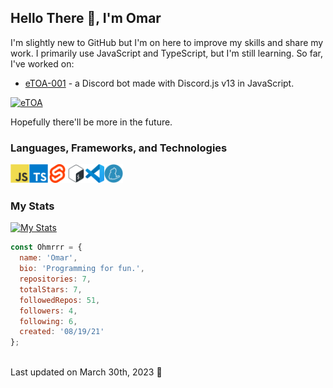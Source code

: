 ## Hello There 👋, I'm Omar

I'm slightly new to GitHub but I'm on here to improve my skills and share my work.
I primarily use JavaScript and TypeScript, but I'm still learning. So far, I've worked on:

- [eTOA-001](https://github.com/Ohmrrr/etoa-bot) - a Discord bot made with Discord.js v13 in JavaScript. 

[![eTOA](https://github-readme-stats.vercel.app/api/pin/?username=Ohmrrr&repo=etoa-bot&show_owner=true&theme=dark)](https://github.com/Ohmrrr/etoa-bot)

Hopefully there'll be more in the future.

### Languages, Frameworks, and Technologies

<img align="left" width="30px" alt="JavaScript" src="https://raw.githubusercontent.com/devicons/devicon/master/icons/javascript/javascript-original.svg" />
<img align="left" width="30px" alt="TypeScript" src="https://raw.githubusercontent.com/devicons/devicon/master/icons/typescript/typescript-original.svg" />
<img align="left" width="30px" alt="Svelte" src="https://raw.githubusercontent.com/devicons/devicon/master/icons/svelte/svelte-original.svg" />
<img align="left" width="30px" alt="Bash" src="https://raw.githubusercontent.com/devicons/devicon/master/icons/bash/bash-original.svg" />
<img align="left" width="30px" alt="Visual Studio Code" src="https://raw.githubusercontent.com/devicons/devicon/master/icons/vscode/vscode-original.svg" />
<img align="left" width="30px" alt="Yarn" src="https://raw.githubusercontent.com/devicons/devicon/master/icons/yarn/yarn-original.svg" />
<br />
<br />

### My Stats

[![My Stats](https://github-readme-stats.vercel.app/api?username=Ohmrrr&theme=dark)](https://github.com/Ohmrrr)
<br />

```js
const Ohmrrr = {
  name: 'Omar',
  bio: 'Programming for fun.',
  repositories: 7,
  totalStars: 7,
  followedRepos: 51,
  followers: 4,
  following: 6,
  created: '08/19/21'
};
```

<br />
Last updated on March 30th, 2023 🤯